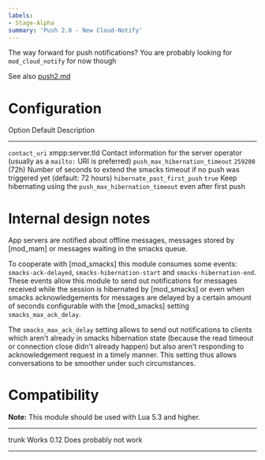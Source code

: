 ```yaml
---
labels:
- Stage-Alpha
summary: 'Push 2.0 - New Cloud-Notify'
---
```


The way forward for push notifications?  You are probably looking for
`mod_cloud_notify` for now though

See also [push2.md](https://hg.prosody.im/prosody-modules/file/tip/mod_push2/push2.md)

Configuration
=============

  Option                               Default           Description
  ------------------------------------ ----------------- -------------------------------------------------------------------------------------------------------------------
  `contact_uri`                        xmpp:server.tld   Contact information for the server operator (usually as a `mailto:` URI is preferred)
  `push_max_hibernation_timeout`       `259200` (72h)    Number of seconds to extend the smacks timeout if no push was triggered yet (default: 72 hours)
  `hibernate_past_first_push`          `true`            Keep hibernating using the `push_max_hibernation_timeout` even after first push

Internal design notes
=====================

App servers are notified about offline messages, messages stored by [mod_mam]
or messages waiting in the smacks queue.

To cooperate with [mod_smacks] this module consumes some events:
`smacks-ack-delayed`, `smacks-hibernation-start` and `smacks-hibernation-end`.
These events allow this module to send out notifications for messages received
while the session is hibernated by [mod_smacks] or even when smacks
acknowledgements for messages are delayed by a certain amount of seconds
configurable with the [mod_smacks] setting `smacks_max_ack_delay`.

The `smacks_max_ack_delay` setting allows to send out notifications to clients
which aren't already in smacks hibernation state (because the read timeout or
connection close didn't already happen) but also aren't responding to acknowledgement
request in a timely manner. This setting thus allows conversations to be smoother
under such circumstances.

Compatibility
=============

**Note:** This module should be used with Lua 5.3 and higher.

  ----- ----------------------
  trunk Works
  0.12  Does probably not work 
  ----- ----------------------
